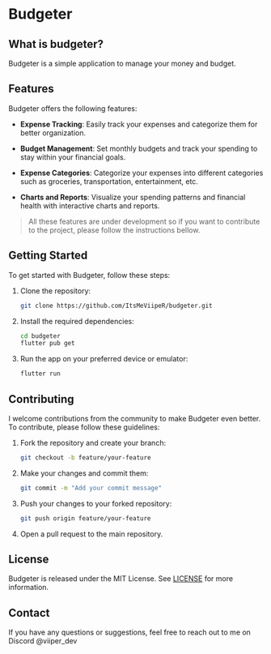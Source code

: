 # Budgeter

## What is budgeter?

Budgeter is a simple application to manage your money and budget.

## Features

Budgeter offers the following features:

- **Expense Tracking**: Easily track your expenses and categorize them for better organization.

- **Budget Management**: Set monthly budgets and track your spending to stay within your financial goals.

- **Expense Categories**: Categorize your expenses into different categories such as groceries, transportation, entertainment, etc.

- **Charts and Reports**: Visualize your spending patterns and financial health with interactive charts and reports.

> All these features are under development so if you want to contribute to the project, please follow the instructions bellow.

## Getting Started

To get started with Budgeter, follow these steps:

1. Clone the repository:

   ```bash
   git clone https://github.com/ItsMeViipeR/budgeter.git
   ```

2. Install the required dependencies:

   ```bash
   cd budgeter
   flutter pub get
   ```

3. Run the app on your preferred device or emulator:

   ```bash
   flutter run
   ```

## Contributing

I welcome contributions from the community to make Budgeter even better. To contribute, please follow these guidelines:

1. Fork the repository and create your branch:

   ```bash
   git checkout -b feature/your-feature
   ```

2. Make your changes and commit them:

   ```bash
   git commit -m "Add your commit message"
   ```

3. Push your changes to your forked repository:

   ```bash
   git push origin feature/your-feature
   ```

4. Open a pull request to the main repository.

## License

Budgeter is released under the MIT License. See [LICENSE](https://github.com/ItsMeViipeR/budgeter/blob/master/LICENSE) for more information.

## Contact

If you have any questions or suggestions, feel free to reach out to me on Discord @viiper_dev
